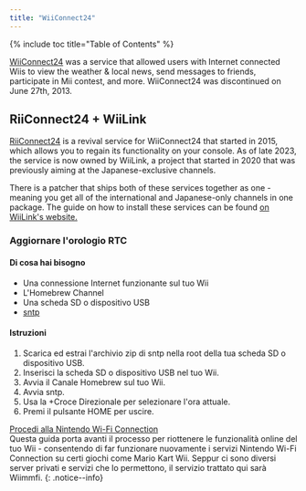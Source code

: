 ```yaml
---
title: "WiiConnect24"
---
```


{% include toc title="Table of Contents" %}
<!--
This guide provides the means of regaining WiiConnect24 functionality on your console via RiiConnect24.
Although not at all nessecary, it is a "nice to have" feature that was originally used for online connectivity in certain applications on the console.
These apps include the Forecast/News Channel, Nintendo Channel, Check Mii Out Channel, some Japan-exclusive channels, and more.
-->

[WiiConnect24](https://wikipedia.org/wiki/WiiConnect24) was a service that allowed users with Internet connected Wiis to view the weather & local news, send messages to friends, participate in Mii contest, and more. WiiConnect24 was discontinued on June 27th, 2013.

## RiiConnect24 + WiiLink
[RiiConnect24](https://rc24.xyz) is a revival service for WiiConnect24 that started in 2015, which allows you to regain its functionality on your console. As of late 2023, the service is now owned by WiiLink, a project that started in 2020 that was previously aiming at the Japanese-exclusive channels.

There is a patcher that ships both of these services together as one - meaning you get all of the international and Japanese-only channels in one package. The guide on how to install these services can be found [on WiiLink's website.](https://www.wiilink24.com/guide/)

<!-- move this back to another page? or no -->
### Aggiornare l'orologio RTC

#### Di cosa hai bisogno
+ Una connessione Internet funzionante sul tuo Wii
+ L'Homebrew Channel
+ Una scheda SD o dispositivo USB
+ [sntp](https://oscwii.org/library/app/sntp)

#### Istruzioni
1. Scarica ed estrai l'archivio zip di sntp nella root della tua scheda SD o dispositivo USB.
1. Inserisci la scheda SD o dispositivo USB nel tuo Wii.
1. Avvia il Canale Homebrew sul tuo Wii.
1. Avvia sntp.
1. Usa la +Croce Direzionale per selezionare l'ora attuale.
1. Premi il pulsante HOME per uscire.

[Procedi alla Nintendo Wi-Fi Connection](wiimmfi)<br> Questa guida porta avanti il processo per riottenere le funzionalità online del tuo Wii - consentendo di far funzionare nuovamente i servizi Nintendo Wi-Fi Connection su certi giochi come Mario Kart Wii. Seppur ci sono diversi server privati e servizi che lo permettono, il servizio trattato qui sarà Wiimmfi.
{: .notice--info}
